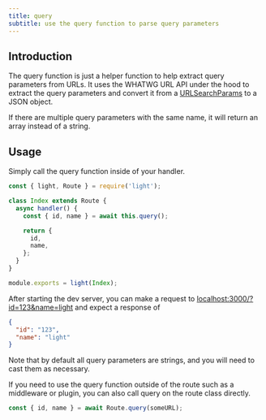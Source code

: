 ```yaml
---
title: query
subtitle: use the query function to parse query parameters
---
```


## Introduction

The query function is just a helper function to help extract query parameters from URLs. It uses the WHATWG URL API under the hood to extract the query parameters and convert it from a [URLSearchParams](https://nodejs.org/api/url.html#url_class_urlsearchparams) to a JSON object.

If there are multiple query parameters with the same name, it will return an array instead of a string.

## Usage

Simply call the query function inside of your handler.

```javascript
const { light, Route } = require('light');

class Index extends Route {
  async handler() {
    const { id, name } = await this.query();

    return {
      id,
      name,
    };
  }
}

module.exports = light(Index);
```

After starting the dev server, you can make a request to [localhost:3000/?id=123&name=light](http://localhost:3000/?id=123&name=light) and expect a response of

```json
{
  "id": "123",
  "name": "light"
}
```

Note that by default all query parameters are strings, and you will need to cast them as necessary.

If you need to use the query function outside of the route such as a middleware or plugin, you can also call query on the route class directly.

```javascript
const { id, name } = await Route.query(someURL);
```
